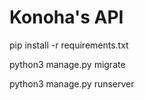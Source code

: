 # Konoha's API
pip install -r requirements.txt

python3 manage.py migrate

python3 manage.py runserver
